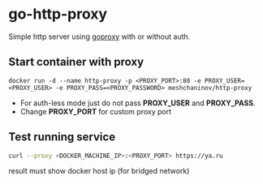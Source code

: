 # go-http-proxy

Simple http server using [goproxy](https://github.com/elazarl/goproxy) with or without auth.

## Start container with proxy
```shell
docker run -d --name http-proxy -p <PROXY_PORT>:80 -e PROXY_USER=<PROXY_USER> -e PROXY_PASS=<PROXY_PASSWORD> meshchaninov/http-proxy
```

- For auth-less mode just do not pass **PROXY_USER** and **PROXY_PASS**.  
- Change **PROXY_PORT** for custom proxy port

## Test running service
```bash
curl --proxy <DOCKER_MACHINE_IP>:<PROXY_PORT> https://ya.ru 
```
result must show docker host ip (for bridged network)
